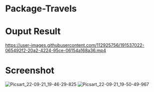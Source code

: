 # Package-Travels
# Ouput Result
https://user-images.githubusercontent.com/112925756/191537022-065492f2-20a2-4224-95ce-06154a168a36.mp4
# Screenshot
![Picsart_22-09-21_19-46-29-825](https://user-images.githubusercontent.com/112925756/191530346-2d91c74f-5c5c-4e37-be76-61d14b305cb6.jpg)
![Picsart_22-09-21_19-50-49-967](https://user-images.githubusercontent.com/112925756/191530898-ca91b33a-f0a6-40f2-8e9b-87b204c08c4f.jpg)
